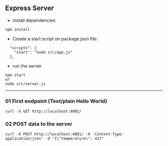 ## Express Server  

* install dependencies:
```
npm install
```

* Create a start script on package.json file:
```
  "scripts": {
    "start": "node src/app.js"
  },
```

* run the server
```
npm start
or
node src/server.js
```

---
### 01 First endpoint (Text/plain Hello World)
```
curl -X GET http://localhost:4001/
```

### 02 POST data to the server
```
curl -X POST http://localhost:4001/ -H 'Content-Type: application/json' -d "{\"temperature\": 42}"
```